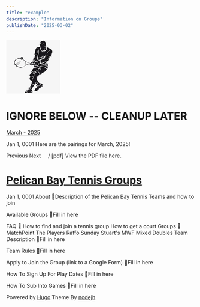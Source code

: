 ```yaml
---
title: "example"
description: "Information on Groups"
publishDate: "2025-03-02"
---
```


![avatar](/page/_images/tennis-guy.png)

# IGNORE BELOW -- CLEANUP LATER

 [March - 2025](/page/march-2025/)

<time>Jan 1, 0001</time> Here are the pairings for March, 2025!<br>

Previous Next     / [pdf] View the PDF file here.

# [Pelican Bay Tennis Groups](/about/)

<time>Jan 1, 0001</time> About 🔗Description of the Pelican Bay Tennis Teams and how to join<br>

Available Groups 🔗Fill in here<br>

FAQ 🔗 How to find and join a tennis group How to get a court Groups 🔗 MatchPoint The Players Raffo Sunday Stuart's MWF Mixed Doubles Team Description 🔗Fill in here<br>

Team Rules 🔗Fill in here<br>

Apply to Join the Group (link to a Google Form) 🔗Fill in here<br>

How To Sign Up For Play Dates 🔗Fill in here<br>

How To Sub Into Games 🔗Fill in here

Powered by [Hugo](http://www.gohugo.io/) Theme By [nodejh](https://github.com/nodejh/hugo-theme-mini)
